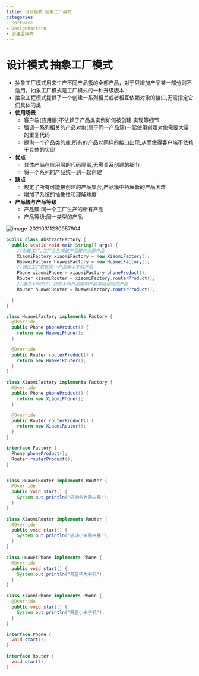 ```yaml
---
title: 设计模式 抽象工厂模式
categories:
- Software
- DesignPattern
- 创建型模式
---
```

# 设计模式 抽象工厂模式

- 抽象工厂模式用来生产不同产品簇的全部产品，对于只增加产品某一部分则不适用。抽象工厂模式是工厂模式的一种升级版本
- 抽象工程模式提供了一个创建一系列相关或者相互依赖对象的接口,无需指定它们具体的类
- **使用场景**
  - 客户端(应用层)不依赖于产品类实例如何被创建,实现等细节
  - 强调一系列相关的产品对象(属于同一产品簇)一起使用创建对象需要大量的重复代码
  - 提供一个产品类的库,所有的产品以同样的接口出现,从而使得客户端不依赖于具体的实现
- **优点**
  - 具体产品在应用层的代码隔离,无需关系创建的细节
  - 将一个系列的产品统一到一起创建
- **缺点**
  - 规定了所有可能被创建的产品集合,产品簇中拓展新的产品困难
  - 增加了系统的抽象性和理解难度
- **产品簇与产品等级**
  - 产品簇:同一个工厂生产的所有产品
  - 产品等级:同一类型的产品

![image-20210311230957904](https://cdn.jsdelivr.net/gh/LuShan123888/Files@main/Pictures/2021-03-11-image-20210311230957904.png)

```java
public class AbstractFactory {
  public static void main(String[] args) {
    //创建工厂,工厂会生成该产品簇的全部产品
    XiaomiFactory xiaomiFactory = new XiaomiFactory();
    HuaweiFactory huaweiFactory = new HuaweiFactory();
    //通过工厂获取同一产品簇中不同产品
    Phone xiaomiPhone = xiaomiFactory.phoneProduct();
    Router xiaomiRouter = xiaomiFactory.routerProduct();
    //通过不同的工厂获取不同产品簇中产品等级相同的产品
    Router huaweiRouter = huaweiFactory.routerProduct();

  }
}

class HuaweiFactory implements Factory {
  @Override
  public Phone phoneProduct() {
    return new HuaweiPhone();
  }

  @Override
  public Router routerProduct() {
    return new HuaweiRouter();
  }
}

class XiaomiFactory implements Factory {
  @Override
  public Phone phoneProduct() {
    return new XiaomiPhone();
  }

  @Override
  public Router routerProduct() {
    return new XiaomiRouter();
  }
}

interface Factory {
  Phone phoneProduct();
  Router routerProduct();
}


class HuaweiRouter implements Router {
  @Override
  public void start() {
    System.out.println("启动华为路由器");
  }
}

class XiaomiRouter implements Router {
  @Override
  public void start() {
    System.out.println("启动小米路由器");
  }
}

class HuaweiPhone implements Phone {
  @Override
  public void start() {
    System.out.println("开启华为手机");
  }
}

class XiaomiPhone implements Phone {
  @Override
  public void start() {
    System.out.println("开启小米手机");
  }
}

interface Phone {
  void start();
}

interface Router {
  void start();
}
```

